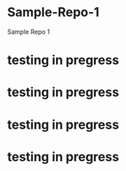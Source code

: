 # Sample-Repo-1
Sample Repo 1

# testing in pregress

# testing in pregress

# testing in pregress

# testing in pregress

